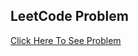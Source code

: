 ## LeetCode Problem

<a href="https://leetcode.com/problems/reverse-linked-list/description/?envType=problem-list-v2&envId=linked-list">Click
Here To See Problem</a>